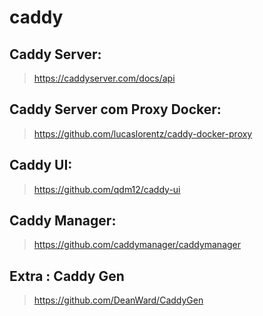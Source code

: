 # caddy

## Caddy Server:

> https://caddyserver.com/docs/api

## Caddy Server com Proxy Docker:

> https://github.com/lucaslorentz/caddy-docker-proxy

## Caddy UI:

> https://github.com/qdm12/caddy-ui

## Caddy Manager:

> https://github.com/caddymanager/caddymanager

## Extra : Caddy Gen

> https://github.com/DeanWard/CaddyGen
